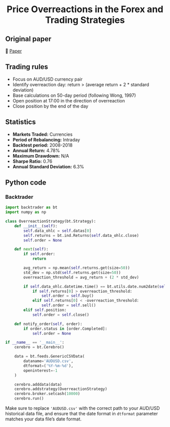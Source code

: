 <div align="center">
  <h1>Price Overreactions in the Forex and Trading Strategies</h1>
</div>

## Original paper

📕 [Paper](https://papers.ssrn.com/sol3/papers.cfm?abstract_id=3362142)

## Trading rules

- Focus on AUD/USD currency pair
- Identify overreaction day: return > (average return + 2 * standard deviation)
- Base calculations on 50-day period (following Wong, 1997)
- Open position at 17:00 in the direction of overreaction
- Close position by the end of the day

## Statistics

- **Markets Traded:** Currencies
- **Period of Rebalancing:** Intraday
- **Backtest period:** 2008-2018
- **Annual Return:** 4.78%
- **Maximum Drawdown:** N/A
- **Sharpe Ratio:** 0.76
- **Annual Standard Deviation:** 6.3%

## Python code

### Backtrader

```python
import backtrader as bt
import numpy as np

class OverreactionStrategy(bt.Strategy):
    def __init__(self):
        self.data_ohlc = self.datas[0]
        self.returns = bt.ind.Returns(self.data_ohlc.close)
        self.order = None

    def next(self):
        if self.order:
            return

        avg_return = np.mean(self.returns.get(size=50))
        std_dev = np.std(self.returns.get(size=50))
        overreaction_threshold = avg_return + (2 * std_dev)

        if self.data_ohlc.datetime.time() == bt.utils.date.num2date(self.data_ohlc.datetime[0]).replace(hour=17, minute=0).time():
            if self.returns[0] > overreaction_threshold:
                self.order = self.buy()
            elif self.returns[0] < -overreaction_threshold:
                self.order = self.sell()
        elif self.position:
            self.order = self.close()

    def notify_order(self, order):
        if order.status in [order.Completed]:
            self.order = None

if __name__ == '__main__':
    cerebro = bt.Cerebro()

    data = bt.feeds.GenericCSVData(
        dataname='AUDUSD.csv',
        dtformat=('%Y-%m-%d'),
        openinterest=-1
    )

    cerebro.adddata(data)
    cerebro.addstrategy(OverreactionStrategy)
    cerebro.broker.setcash(10000)
    cerebro.run()
```

Make sure to replace `'AUDUSD.csv'` with the correct path to your AUD/USD historical data file, and ensure that the date format in `dtformat` parameter matches your data file’s date format.
